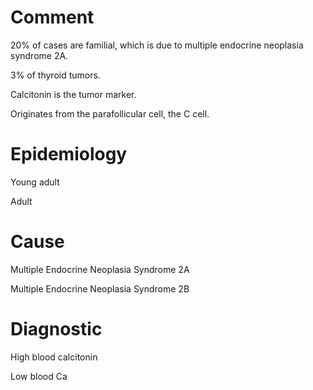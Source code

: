 # Comment

20% of cases are familial, which is due to multiple endocrine neoplasia syndrome 2A.

3% of thyroid tumors.

Calcitonin is the tumor marker.

Originates from the parafollicular cell, the C cell.

# Epidemiology

Young adult

Adult

# Cause

Multiple Endocrine Neoplasia Syndrome 2A

Multiple Endocrine Neoplasia Syndrome 2B

# Diagnostic

High blood calcitonin

Low blood Ca
